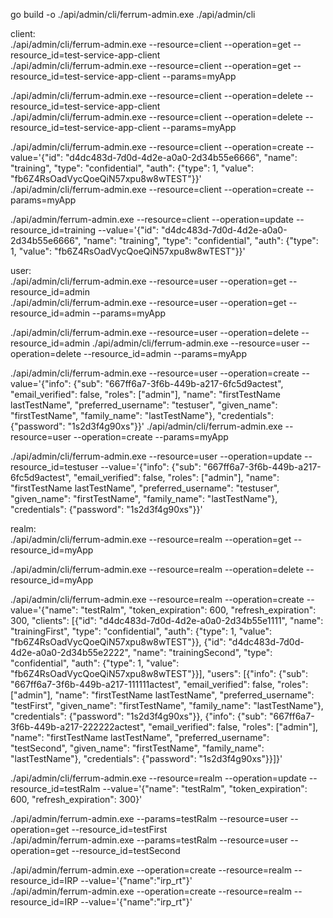 go build -o ./api/admin/cli/ferrum-admin.exe ./api/admin/cli


client:    
./api/admin/cli/ferrum-admin.exe --resource=client --operation=get --resource_id=test-service-app-client   
./api/admin/cli/ferrum-admin.exe --resource=client --operation=get --resource_id=test-service-app-client --params=myApp   

./api/admin/cli/ferrum-admin.exe --resource=client --operation=delete --resource_id=test-service-app-client   
./api/admin/cli/ferrum-admin.exe --resource=client --operation=delete --resource_id=test-service-app-client --params=myApp   

./api/admin/cli/ferrum-admin.exe --resource=client --operation=create --value='{"id": "d4dc483d-7d0d-4d2e-a0a0-2d34b55e6666", "name": "training", "type": "confidential", "auth": {"type": 1, "value": "fb6Z4RsOadVycQoeQiN57xpu8w8wTEST"}}'     
./api/admin/cli/ferrum-admin.exe --resource=client --operation=create --params=myApp   

./api/admin/ferrum-admin.exe --resource=client --operation=update --resource_id=training --value='{"id": "d4dc483d-7d0d-4d2e-a0a0-2d34b55e6666", "name": "training", "type": "confidential", "auth": {"type": 1, "value": "fb6Z4RsOadVycQoeQiN57xpu8w8wTEST"}}'     


user:   
./api/admin/cli/ferrum-admin.exe --resource=user --operation=get --resource_id=admin   
./api/admin/cli/ferrum-admin.exe --resource=user --operation=get --resource_id=admin --params=myApp   

./api/admin/cli/ferrum-admin.exe --resource=user --operation=delete --resource_id=admin
./api/admin/cli/ferrum-admin.exe --resource=user --operation=delete --resource_id=admin --params=myApp   

./api/admin/cli/ferrum-admin.exe --resource=user --operation=create --value='{"info": {"sub": "667ff6a7-3f6b-449b-a217-6fc5d9actest", "email_verified": false, "roles": ["admin"], "name": "firstTestName lastTestName", "preferred_username": "testuser", "given_name": "firstTestName", "family_name": "lastTestName"}, "credentials": {"password": "1s2d3f4g90xs"}}' 
./api/admin/cli/ferrum-admin.exe --resource=user --operation=create --params=myApp    

./api/admin/cli/ferrum-admin.exe --resource=user --operation=update --resource_id=testuser --value='{"info": {"sub": "667ff6a7-3f6b-449b-a217-6fc5d9actest", "email_verified": false, "roles": ["admin"], "name": "firstTestName lastTestName", "preferred_username": "testuser", "given_name": "firstTestName", "family_name": "lastTestName"}, "credentials": {"password": "1s2d3f4g90xs"}}' 

realm:   
./api/admin/cli/ferrum-admin.exe --resource=realm --operation=get --resource_id=myApp   

./api/admin/cli/ferrum-admin.exe --resource=realm --operation=delete --resource_id=myApp   

./api/admin/cli/ferrum-admin.exe --resource=realm --operation=create --value='{"name": "testRalm", "token_expiration": 600, "refresh_expiration": 300, "clients": [{"id": "d4dc483d-7d0d-4d2e-a0a0-2d34b55e1111", "name": "trainingFirst", "type": "confidential", "auth": {"type": 1, "value": "fb6Z4RsOadVycQoeQiN57xpu8w8wTEST"}}, {"id": "d4dc483d-7d0d-4d2e-a0a0-2d34b55e2222", "name": "trainingSecond", "type": "confidential", "auth": {"type": 1, "value": "fb6Z4RsOadVycQoeQiN57xpu8w8wTEST"}}], "users": [{"info": {"sub": "667ff6a7-3f6b-449b-a217-111111actest", "email_verified": false, "roles": ["admin"], "name": "firstTestName lastTestName", "preferred_username": "testFirst", "given_name": "firstTestName", "family_name": "lastTestName"}, "credentials": {"password": "1s2d3f4g90xs"}}, {"info": {"sub": "667ff6a7-3f6b-449b-a217-222222actest", "email_verified": false, "roles": ["admin"], "name": "firstTestName lastTestName", "preferred_username": "testSecond", "given_name": "firstTestName", "family_name": "lastTestName"}, "credentials": {"password": "1s2d3f4g90xs"}}]}'

./api/admin/cli/ferrum-admin.exe --resource=realm --operation=update --resource_id=testRalm --value='{"name": "testRalm", "token_expiration": 600, "refresh_expiration": 300}'








./api/admin/ferrum-admin.exe --params=testRalm --resource=user --operation=get --resource_id=testFirst   
./api/admin/ferrum-admin.exe --params=testRalm --resource=user --operation=get --resource_id=testSecond   

./api/admin/ferrum-admin.exe --operation=create --resource=realm --resource_id=IRP --value='{"name":"irp_rt"}'   
./api/admin/ferrum-admin.exe --operation=create --resource=realm --resource_id=IRP --value='{"name":"irp_rt"}'   